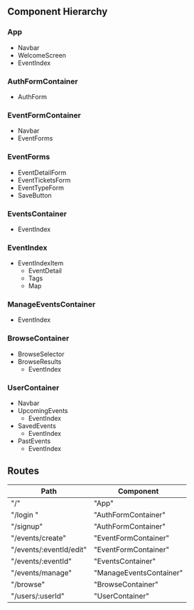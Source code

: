 ## Component Hierarchy

### App
  - Navbar
  - WelcomeScreen
  - EventIndex

### AuthFormContainer
  - AuthForm

### EventFormContainer
  - Navbar
  - EventForms

### EventForms
  - EventDetailForm
  - EventTicketsForm
  - EventTypeForm
  - SaveButton

### EventsContainer
  - EventIndex

### EventIndex
  - EventIndexItem
    * EventDetail
    * Tags
    * Map

### ManageEventsContainer
  - EventIndex

### BrowseContainer
  - BrowseSelector
  - BrowseResults
    * EventIndex

### UserContainer
  - Navbar
  - UpcomingEvents
    * EventIndex
  - SavedEvents
    * EventIndex
  - PastEvents
    * EventIndex


## Routes

 Path                      | Component
---------------------------|-------------------------
 "/"                       | "App"
 "/login "                 | "AuthFormContainer"
 "/signup"                 | "AuthFormContainer"
 "/events/create"          | "EventFormContainer"
 "/events/:eventId/edit"   | "EventFormContainer"
 "/events/:eventId"        | "EventsContainer"
 "/events/manage"          | "ManageEventsContainer"
 "/browse"                 | "BrowseContainer"
 "/users/:userId"          | "UserContainer"
